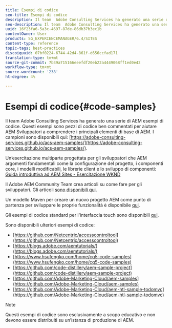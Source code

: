 ```yaml
---
title: Esempi di codice
seo-title: Esempi di codice
description: Il team  Adobe Consulting Services ha generato una serie di AEM esempi di codice
seo-description: Il team  Adobe Consulting Services ha generato una serie di AEM esempi di codice
uuid: 16f23fa6-5a3c-4697-87de-86db37b3ec1b
contentOwner: User
products: SG_EXPERIENCEMANAGER/6.4/SITES
content-type: reference
topic-tags: best-practices
discoiquuid: 07bf0224-6744-42d4-861f-d656ccfad171
translation-type: tm+mt
source-git-commit: 7b39a715166eeefdf20eb22a4449068ff1ed0e42
workflow-type: tm+mt
source-wordcount: '238'
ht-degree: 4%

---
```



# Esempi di codice{#code-samples}

Il team  Adobe Consulting Services ha generato una serie di AEM esempi di codice. Questi esempi sono pezzi di codice ben commentati per aiutare AEM Sviluppatori a comprendere i principali elementi di base di AEM. I campioni sono disponibili qui: [https://adobe-consulting-services.github.io/acs-aem-samples/](https://adobe-consulting-services.github.io/acs-aem-samples/).

Un’esercitazione multiparte progettata per gli sviluppatori che AEM argomenti fondamentali come la configurazione del progetto, i componenti core, i modelli modificabili, le librerie client e lo sviluppo di componenti: [Guida introduttiva ad  AEM Sites - Esercitazione WKND](https://helpx.adobe.com/experience-manager/kt/sites/using/getting-started-wknd-tutorial-develop.html)

Il Adobe  AEM Community Team crea articoli su come fare per gli sviluppatori. Gli articoli [sono disponibili qui](https://helpx.adobe.com/it/experience-manager/topics/how-to.html).

Un modello Maven per creare un nuovo progetto AEM come punto di partenza per sviluppare le proprie funzionalità è disponibile [qui](https://github.com/Adobe-Marketing-Cloud/aem-project-archetype).

Gli esempi di codice standard per l&#39;interfaccia touch sono disponibili [qui](/help/sites-developing/developing-components.md).

Sono disponibili ulteriori esempi di codice:

* [https://github.com/Netcentric/accesscontroltool](https://github.com/Netcentric/accesscontroltool)
* [https://blogs.adobe.com/aemtutorials/](https://blogs.adobe.com/aemtutorials/)
* [https://www.hsufengko.com/home/cq5-code-samples](https://www.hsufengko.com/home/cq5-code-samples)
* [https://github.com/code-distillery/aem-sample-project](https://github.com/code-distillery/aem-sample-project)
* [https://github.com/Adobe-Marketing-Cloud/aem-samples](https://github.com/Adobe-Marketing-Cloud/aem-samples)
* [https://github.com/Adobe-Marketing-Cloud/aem-htl-sample-todomvc](https://github.com/Adobe-Marketing-Cloud/aem-htl-sample-todomvc)

>[!NOTE]
>
>Questi esempi di codice sono esclusivamente a scopo educativo e non devono essere distribuiti su un’istanza di produzione di AEM.

